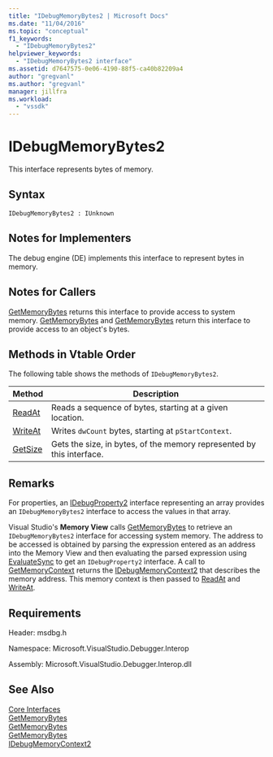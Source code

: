 ```yaml
---
title: "IDebugMemoryBytes2 | Microsoft Docs"
ms.date: "11/04/2016"
ms.topic: "conceptual"
f1_keywords: 
  - "IDebugMemoryBytes2"
helpviewer_keywords: 
  - "IDebugMemoryBytes2 interface"
ms.assetid: d7647575-0e06-4190-88f5-ca40b82209a4
author: "gregvanl"
ms.author: "gregvanl"
manager: jillfra
ms.workload: 
  - "vssdk"
---
```

# IDebugMemoryBytes2
This interface represents bytes of memory.  
  
## Syntax  
  
```  
IDebugMemoryBytes2 : IUnknown  
```  
  
## Notes for Implementers  
 The debug engine (DE) implements this interface to represent bytes in memory.  
  
## Notes for Callers  
 [GetMemoryBytes](../../../extensibility/debugger/reference/idebugprogram2-getmemorybytes.md) returns this interface to provide access to system memory. [GetMemoryBytes](../../../extensibility/debugger/reference/idebugproperty2-getmemorybytes.md) and [GetMemoryBytes](../../../extensibility/debugger/reference/idebugreference2-getmemorybytes.md) return this interface to provide access to an object's bytes.  
  
## Methods in Vtable Order  
 The following table shows the methods of `IDebugMemoryBytes2`.  
  
|Method|Description|  
|------------|-----------------|  
|[ReadAt](../../../extensibility/debugger/reference/idebugmemorybytes2-readat.md)|Reads a sequence of bytes, starting at a given location.|  
|[WriteAt](../../../extensibility/debugger/reference/idebugmemorybytes2-writeat.md)|Writes `dwCount` bytes, starting at `pStartContext`.|  
|[GetSize](../../../extensibility/debugger/reference/idebugmemorybytes2-getsize.md)|Gets the size, in bytes, of the memory represented by this interface.|  
  
## Remarks  
 For properties, an [IDebugProperty2](../../../extensibility/debugger/reference/idebugproperty2.md) interface representing an array provides an `IDebugMemoryBytes2` interface to access the values in that array.  
  
 Visual Studio's **Memory View** calls [GetMemoryBytes](../../../extensibility/debugger/reference/idebugprogram2-getmemorybytes.md) to retrieve an `IDebugMemoryBytes2` interface for accessing system memory. The address to be accessed is obtained by parsing the expression entered as an address into the Memory View and then evaluating the parsed expression using [EvaluateSync](../../../extensibility/debugger/reference/idebugexpression2-evaluatesync.md) to get an `IDebugProperty2` interface. A call to [GetMemoryContext](../../../extensibility/debugger/reference/idebugproperty2-getmemorycontext.md) returns the [IDebugMemoryContext2](../../../extensibility/debugger/reference/idebugmemorycontext2.md) that describes the memory address. This memory context is then passed to [ReadAt](../../../extensibility/debugger/reference/idebugmemorybytes2-readat.md) and [WriteAt](../../../extensibility/debugger/reference/idebugmemorybytes2-writeat.md).  
  
## Requirements  
 Header: msdbg.h  
  
 Namespace: Microsoft.VisualStudio.Debugger.Interop  
  
 Assembly: Microsoft.VisualStudio.Debugger.Interop.dll  
  
## See Also  
 [Core Interfaces](../../../extensibility/debugger/reference/core-interfaces.md)   
 [GetMemoryBytes](../../../extensibility/debugger/reference/idebugprogram2-getmemorybytes.md)   
 [GetMemoryBytes](../../../extensibility/debugger/reference/idebugproperty2-getmemorybytes.md)   
 [GetMemoryBytes](../../../extensibility/debugger/reference/idebugreference2-getmemorybytes.md)   
 [IDebugMemoryContext2](../../../extensibility/debugger/reference/idebugmemorycontext2.md)